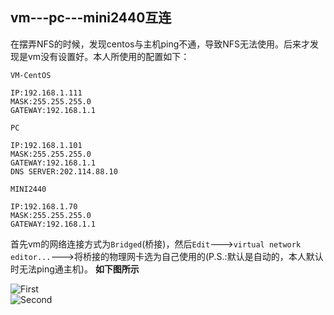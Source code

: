 vm---pc---mini2440互连
---
在摆弄NFS的时候，发现centos与主机ping不通，导致NFS无法使用。后来才发现是vm没有设置好。本人所使用的配置如下：  

`VM-CentOS`  

	IP:192.168.1.111
	MASK:255.255.255.0
	GATEWAY:192.168.1.1

`PC`

	IP:192.168.1.101
	MASK:255.255.255.0
	GATEWAY:192.168.1.1
	DNS SERVER:202.114.88.10

`MINI2440`

	IP:192.168.1.70
	MASK:255.255.255.0
	GATEWAY:192.168.1.1

首先vm的网络连接方式为`Bridged`(桥接)，然后`Edit`--->`virtual network editor...`--->将桥接的物理网卡选为自己使用的(P.S.:默认是自动的，本人默认时无法ping通主机)。  **如下图所示**  

![First]()  
![Second]()



